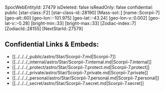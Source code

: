 ﻿---
location: [-43.24,-101.975,60]
type: Station
tags:
- astro/Star

---
SpocWebEntityId: 27479
isDeleted: false
isReadOnly: false
confidential: public
[star-class::F2]
[star-class-id::28190]
[Mass-sol::]
[name::Scorpii-7]
[geo-alt::60]
[geo-lon::-101.975]
[geo-lat::-43.24]
[geo-lon-v::0.002]
[geo-lat-v::-0.28]
[bright-min::33]
[bright-max::33]
[Zodiac-index::7]
[ZodiacId::28155]
[NextStarId::27579]



## Confidential Links & Embeds: 
- [[../../../_public/astro/Star/Scorpii-7.md|Scorpii-7]] 
- [[../../../_internal/astro/Star/Scorpii-7.internal.md|Scorpii-7.internal]] 
- [[../../../_protect/astro/Star/Scorpii-7.protect.md|Scorpii-7.protect]] 
- [[../../../_private/astro/Star/Scorpii-7.private.md|Scorpii-7.private]] 
- [[../../../_personal/astro/Star/Scorpii-7.personal.md|Scorpii-7.personal]] 
- [[../../../_secret/astro/Star/Scorpii-7.secret.md|Scorpii-7.secret]] 
